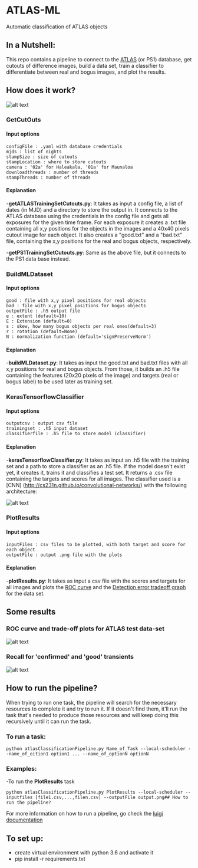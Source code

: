 # ATLAS-ML
Automatic classification of ATLAS objects

## In a Nutshell: 

This repo contains a pipeline to connect to the [ATLAS](http://atlas.fallingstar.com/home.php) (or PS1) database, get cutouts of difference images, build a data set, train a classifier to differentiate between real and bogus images, and plot the results. 

## How does it work?

![alt text](/imgs/classification_pipeline.png)

### GetCutOuts
#### Input options
    configFile : .yaml with database credentials
    mjds : list of nights 
    stampSize : size of cutouts
    stampLocation : where to store cutouts
    camera : '02a' for Haleakala, '01a' for Maunaloa
    downloadthreads : number of threads
    stampThreads : number of threads
    
#### Explanation    
-**getATLASTrainingSetCutouts.py**: It takes as input a config file, a list of dates (in MJD) and a directory to store the output in. It connects to the ATLAS database using the credentials in the config file and gets all exposures for the given time frame. For each exposure it creates a .txt file containing all x,y positions for the objects in the images and a 40x40 pixels cutout image for each object. It also creates a "good.txt" and a "bad.txt" file, containing the x,y positions for the real and bogus objects, respectively.

-**getPS1TrainingSetCutouts.py**: Same as the above file, but it connects to the PS1 data base instead.

### BuildMLDataset
#### Input options
    good : file with x,y pixel positions for real objects
    bad : file with x,y pixel positions for bogus objects
    outputFile : .h5 output file
    e : extent (default=10)
    E : Extension (default=0)
    s : skew, how many bogus objects per real ones(default=3)
    r : rotation (default=None)
    N : normalization function (default='signPreserveNorm') 

#### Explanation
-**buildMLDataset.py**: It takes as input the good.txt and bad.txt files with all x,y positions for real and bogus objects. From those, it builds an .h5 file containing the features (20x20 pixels of the image) and targets (real or bogus label) to be used later as training set.

### KerasTensorflowClassifier
#### Input options
    outputcsv : output csv file
    trainingset : .h5 input dataset 
    classifierfile : .h5 file to store model (classifier)

#### Explanation
-**kerasTensorflowClassifier.py**: It takes as input an .h5 file with the training set and a path to store a classifier as an .h5 file. If the model doesn't exist yet, it creates it, trains it and classifies a test set. It returns a .csv file containing  the targets and scores for all images. The classifier used is a [CNN] (http://cs231n.github.io/convolutional-networks/) with the following architecture:

![alt text](/imgs/model.png)

### PlotResults
#### Input options
    inputFiles : csv files to be plotted, with both target and score for each object
    outputFile : output .png file with the plots

#### Explanation
-**plotResults.py**: It takes as input a csv file with the scores and targets for all images and plots the [ROC curve](https://en.wikipedia.org/wiki/Receiver_operating_characteristic) and the [Detection error tradeoff graph](https://en.wikipedia.org/wiki/Detection_error_tradeoff) for the data set.

## Some results

### ROC curve and trade-off plots for ATLAS test data-set
![alt text](/imgs/roc_tradeoff.png)
### Recall for 'confirmed' and 'good' transients
![alt text](/imgs/recall_confirmed_and_good.png)
## How to run the pipeline?

When trying to run one task, the pipeline will search for the necessary resources to complete it and try to run it. If it doesn't find them, it'll run the task that's needed to produce those resources and will keep doing this recursively until it can run the task.

### To run a task:
```
python atlasClassificationPipeline.py Name_of_Task --local-scheduler --name_of_oition1 option1 ... --name_of_optionN optionN
```
### Examples:
-To run the **PlotResults** task
```
python atlasClassificationPipeline.py PlotResults --local-scheduler --inputfiles [file1.csv,...,filen.csv] --outputFile output.png## How to run the pipeline?
```
For more information on how to run a pipeline, go check the [luigi documentation](http://luigi.readthedocs.io/en/stable/running_luigi.html#)

## To set up:

- create virtual environment with python 3.6 and activate it
- pip install -r requirements.txt
